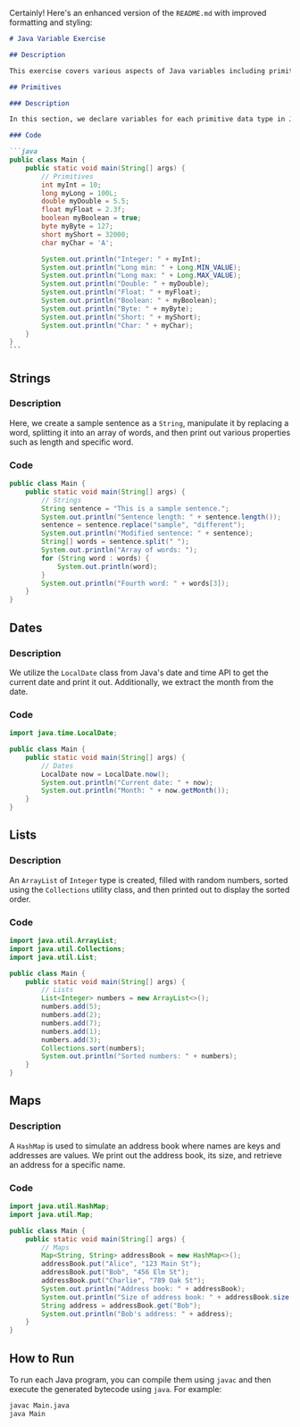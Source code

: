 Certainly! Here's an enhanced version of the `README.md` with improved formatting and styling:

````markdown
# Java Variable Exercise

## Description

This exercise covers various aspects of Java variables including primitives, strings, dates, lists, and maps. Each section includes a description of the task along with a corresponding Java program to demonstrate the functionality.

## Primitives

### Description

In this section, we declare variables for each primitive data type in Java and print out their values. Additionally, we check the minimum and maximum values for the `long` type.

### Code

```java
public class Main {
    public static void main(String[] args) {
        // Primitives
        int myInt = 10;
        long myLong = 100L;
        double myDouble = 5.5;
        float myFloat = 2.3f;
        boolean myBoolean = true;
        byte myByte = 127;
        short myShort = 32000;
        char myChar = 'A';

        System.out.println("Integer: " + myInt);
        System.out.println("Long min: " + Long.MIN_VALUE);
        System.out.println("Long max: " + Long.MAX_VALUE);
        System.out.println("Double: " + myDouble);
        System.out.println("Float: " + myFloat);
        System.out.println("Boolean: " + myBoolean);
        System.out.println("Byte: " + myByte);
        System.out.println("Short: " + myShort);
        System.out.println("Char: " + myChar);
    }
}
```
````

## Strings

### Description

Here, we create a sample sentence as a `String`, manipulate it by replacing a word, splitting it into an array of words, and then print out various properties such as length and specific word.

### Code

```java
public class Main {
    public static void main(String[] args) {
        // Strings
        String sentence = "This is a sample sentence.";
        System.out.println("Sentence length: " + sentence.length());
        sentence = sentence.replace("sample", "different");
        System.out.println("Modified sentence: " + sentence);
        String[] words = sentence.split(" ");
        System.out.println("Array of words: ");
        for (String word : words) {
            System.out.println(word);
        }
        System.out.println("Fourth word: " + words[3]);
    }
}
```

## Dates

### Description

We utilize the `LocalDate` class from Java's date and time API to get the current date and print it out. Additionally, we extract the month from the date.

### Code

```java
import java.time.LocalDate;

public class Main {
    public static void main(String[] args) {
        // Dates
        LocalDate now = LocalDate.now();
        System.out.println("Current date: " + now);
        System.out.println("Month: " + now.getMonth());
    }
}
```

## Lists

### Description

An `ArrayList` of `Integer` type is created, filled with random numbers, sorted using the `Collections` utility class, and then printed out to display the sorted order.

### Code

```java
import java.util.ArrayList;
import java.util.Collections;
import java.util.List;

public class Main {
    public static void main(String[] args) {
        // Lists
        List<Integer> numbers = new ArrayList<>();
        numbers.add(5);
        numbers.add(2);
        numbers.add(7);
        numbers.add(1);
        numbers.add(3);
        Collections.sort(numbers);
        System.out.println("Sorted numbers: " + numbers);
    }
}
```

## Maps

### Description

A `HashMap` is used to simulate an address book where names are keys and addresses are values. We print out the address book, its size, and retrieve an address for a specific name.

### Code

```java
import java.util.HashMap;
import java.util.Map;

public class Main {
    public static void main(String[] args) {
        // Maps
        Map<String, String> addressBook = new HashMap<>();
        addressBook.put("Alice", "123 Main St");
        addressBook.put("Bob", "456 Elm St");
        addressBook.put("Charlie", "789 Oak St");
        System.out.println("Address book: " + addressBook);
        System.out.println("Size of address book: " + addressBook.size());
        String address = addressBook.get("Bob");
        System.out.println("Bob's address: " + address);
    }
}
```

## How to Run

To run each Java program, you can compile them using `javac` and then execute the generated bytecode using `java`. For example:

```bash
javac Main.java
java Main
```

```

```
